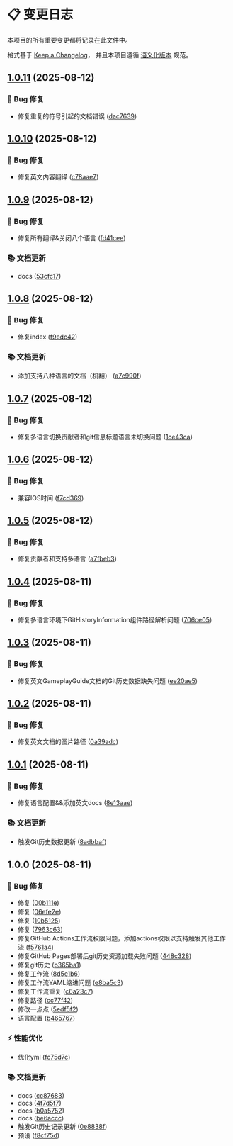 # 📋 变更日志

本项目的所有重要变更都将记录在此文件中。

格式基于 [Keep a Changelog](https://keepachangelog.com/zh-CN/1.0.0/)，
并且本项目遵循 [语义化版本](https://semver.org/lang/zh-CN/) 规范。

## [1.0.11](https://github.com/Re0XIAOPA/doc_blocktavern/compare/v1.0.10...v1.0.11) (2025-08-12)

### 🐛 Bug 修复

* 修复重复的符号引起的文档错误 ([dac7639](https://github.com/Re0XIAOPA/doc_blocktavern/commit/dac76397b7f69ebf3848a39c0a21a980230b0a77))

## [1.0.10](https://github.com/Re0XIAOPA/doc_blocktavern/compare/v1.0.9...v1.0.10) (2025-08-12)

### 🐛 Bug 修复

* 修复英文内容翻译 ([c78aae7](https://github.com/Re0XIAOPA/doc_blocktavern/commit/c78aae76c024de4b7d227ec074118bcb468d350b))

## [1.0.9](https://github.com/Re0XIAOPA/doc_blocktavern/compare/v1.0.8...v1.0.9) (2025-08-12)

### 🐛 Bug 修复

* 修复所有翻译&关闭八个语言 ([fd41cee](https://github.com/Re0XIAOPA/doc_blocktavern/commit/fd41cee70d1949380f19a3ef56c533099b99a416))

### 📚 文档更新

* docs ([53cfc17](https://github.com/Re0XIAOPA/doc_blocktavern/commit/53cfc17ba0a0b3dfd9da13fcaaedb9bbd3cd0d16))

## [1.0.8](https://github.com/Re0XIAOPA/doc_blocktavern/compare/v1.0.7...v1.0.8) (2025-08-12)

### 🐛 Bug 修复

* 修复index ([f9edc42](https://github.com/Re0XIAOPA/doc_blocktavern/commit/f9edc429c4e4bfa796b07a9286eb50b67e1840b6))

### 📚 文档更新

* 添加支持八种语言的文档（机翻） ([a7c990f](https://github.com/Re0XIAOPA/doc_blocktavern/commit/a7c990f6b8450688ef2b73f093072e355a2746da))

## [1.0.7](https://github.com/Re0XIAOPA/doc_blocktavern/compare/v1.0.6...v1.0.7) (2025-08-12)

### 🐛 Bug 修复

* 修复多语言切换贡献者和git信息标题语言未切换问题 ([1ce43ca](https://github.com/Re0XIAOPA/doc_blocktavern/commit/1ce43ca91ec3051b976206b8e060d070f78b974b))

## [1.0.6](https://github.com/Re0XIAOPA/doc_blocktavern/compare/v1.0.5...v1.0.6) (2025-08-12)

### 🐛 Bug 修复

* 兼容IOS时间 ([f7cd369](https://github.com/Re0XIAOPA/doc_blocktavern/commit/f7cd3695a6c8204a1c6ae16f79cdd6b607d1bbaf))

## [1.0.5](https://github.com/Re0XIAOPA/doc_blocktavern/compare/v1.0.4...v1.0.5) (2025-08-12)

### 🐛 Bug 修复

* 修复贡献者和支持多语言 ([a7fbeb3](https://github.com/Re0XIAOPA/doc_blocktavern/commit/a7fbeb35ea1b703e34aabbd20fad9cdc042acc18))

## [1.0.4](https://github.com/Re0XIAOPA/doc_blocktavern/compare/v1.0.3...v1.0.4) (2025-08-11)

### 🐛 Bug 修复

* 修复多语言环境下GitHistoryInformation组件路径解析问题 ([706ce05](https://github.com/Re0XIAOPA/doc_blocktavern/commit/706ce05154e02802e48534b717974a6259793a35))

## [1.0.3](https://github.com/Re0XIAOPA/doc_blocktavern/compare/v1.0.2...v1.0.3) (2025-08-11)

### 🐛 Bug 修复

* 修复英文GameplayGuide文档的Git历史数据缺失问题 ([ee20ae5](https://github.com/Re0XIAOPA/doc_blocktavern/commit/ee20ae51ad41a2df8d94b2f9c697fd55a97a2a33))

## [1.0.2](https://github.com/Re0XIAOPA/doc_blocktavern/compare/v1.0.1...v1.0.2) (2025-08-11)

### 🐛 Bug 修复

* 修复英文文档的图片路径 ([0a39adc](https://github.com/Re0XIAOPA/doc_blocktavern/commit/0a39adc6ab002f09bfd4dff9349cc21d24ebfc24))

## [1.0.1](https://github.com/Re0XIAOPA/doc_blocktavern/compare/v1.0.0...v1.0.1) (2025-08-11)

### 🐛 Bug 修复

* 修复语言配置&&添加英文docs ([8e13aae](https://github.com/Re0XIAOPA/doc_blocktavern/commit/8e13aae6f17804f2fc6d2e890a7b64f3babe33a4))

### 📚 文档更新

* 触发Git历史数据更新 ([8adbbaf](https://github.com/Re0XIAOPA/doc_blocktavern/commit/8adbbaf1942942de8f0ee4e05a3a8dc68e3e7c19))

## 1.0.0 (2025-08-11)

### 🐛 Bug 修复

* 修复 ([00b111e](https://github.com/Re0XIAOPA/doc_blocktavern/commit/00b111e43d21c7f6cfc60649efa2732752056fde))
* 修复 ([06efe2e](https://github.com/Re0XIAOPA/doc_blocktavern/commit/06efe2ec07536bb3dfb9f5be88758fd456a071e3))
* 修复 ([10b5125](https://github.com/Re0XIAOPA/doc_blocktavern/commit/10b5125835ae88f639ce001d03a5540e08c350ba))
* 修复<GitHistoryInformation /> ([7963c63](https://github.com/Re0XIAOPA/doc_blocktavern/commit/7963c63fcd043fad4a38d578da36eb4fdf0084c9))
* 修复GitHub Actions工作流权限问题，添加actions权限以支持触发其他工作流 ([f5761a4](https://github.com/Re0XIAOPA/doc_blocktavern/commit/f5761a426c0518fb0ad0b9c12e5b2431decbb9a0))
* 修复GitHub Pages部署后git历史资源加载失败问题 ([448c328](https://github.com/Re0XIAOPA/doc_blocktavern/commit/448c328f949f181a96a17d87aa9f5b3a7e5a944a))
* 修复git历史 ([b365ba1](https://github.com/Re0XIAOPA/doc_blocktavern/commit/b365ba191e806fdb410233433134fa593ce691b5))
* 修复工作流 ([8d5e1b6](https://github.com/Re0XIAOPA/doc_blocktavern/commit/8d5e1b6b36b88a40f4d36c45ca8ae8b47f42827c))
* 修复工作流YAML缩进问题 ([e8ba5c3](https://github.com/Re0XIAOPA/doc_blocktavern/commit/e8ba5c377cf00947d24633bd569b0d50853771da))
* 修复工作流重复 ([c6a23c7](https://github.com/Re0XIAOPA/doc_blocktavern/commit/c6a23c7dc482c1215d06a7adb03f57fc7ba915b2))
* 修复路径 ([cc77f42](https://github.com/Re0XIAOPA/doc_blocktavern/commit/cc77f42427ec60ac1e8dfd02f88bb1cb5ed7dff1))
* 修改一点点 ([5edf5f2](https://github.com/Re0XIAOPA/doc_blocktavern/commit/5edf5f2cc2db81faa26827145c093951cc471223))
* 语言配置 ([b465767](https://github.com/Re0XIAOPA/doc_blocktavern/commit/b465767c03d34ec8fd67d1dc8df598376c65b44e))

### ⚡ 性能优化

* 优化yml ([fc75d7c](https://github.com/Re0XIAOPA/doc_blocktavern/commit/fc75d7c481ba7b254de458869d8eaec377f39861))

### 📚 文档更新

* docs ([cc87683](https://github.com/Re0XIAOPA/doc_blocktavern/commit/cc876835e664a69b893b71a4ca964482d2d3f18c))
* docs ([4f7d5f7](https://github.com/Re0XIAOPA/doc_blocktavern/commit/4f7d5f7093e7f74c93bba97ee972c9845c8dd4a8))
* docs ([b0a5752](https://github.com/Re0XIAOPA/doc_blocktavern/commit/b0a57524d76613465ab89c4b2dfeaa2281da244b))
* docs ([be6accc](https://github.com/Re0XIAOPA/doc_blocktavern/commit/be6acccd4da86b8c2b5b5c321ec59f52fec5d93b))
* 触发Git历史记录更新 ([0e8838f](https://github.com/Re0XIAOPA/doc_blocktavern/commit/0e8838f64dabea5641981134903656ca07dfd283))
* 预设 ([f8cf75d](https://github.com/Re0XIAOPA/doc_blocktavern/commit/f8cf75d9d8b6ff1e2fc32930c5b1faa64eb11a27))
